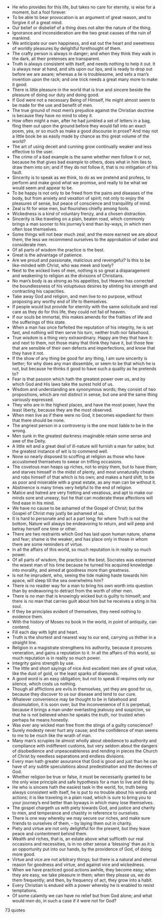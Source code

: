  - He who provides for this life, but takes no care for eternity, is wise for a moment, but a fool forever.
 - To be able to bear provocation is an argument of great reason, and to forgive it of a great mind.
 - Our belief or disbelief of a thing does not alter the nature of the thing.
 - Ignorance and inconsideration are the two great causes of the ruin of mankind.
 - We anticipate our own happiness, and eat out the heart and sweetness of worldly pleasures by delightful forethought of them.
 - The crafty person is always in danger; and when they think they walk in the dark, all their pretenses are transparent.
 - Truth is always consistent with itself, and needs nothing to help it out. It is always near at hand, and sits upon our lips, and is ready to drop out before we are aware; whereas a lie is troublesome, and sets a man’s invention upon the rack; and one trick needs a great many more to make it good.
 - There is little pleasure in the world that is true and sincere beside the pleasure of doing our duty and doing good.
 - If God were not a necessary Being of Himself, He might almost seem to be made for the use and benefit of men.
 - The true ground of most men’s prejudice against the Christian doctrine is because they have no mind to obey it.
 - How often might a man, after he had jumbled a set of letters in a bag, fling them out upon the ground before they would fall into an exact poem, yea, or so much as make a good discourse in prose? And may not a little book be as easily made by chance as this great volume of the world?
 - The art of using deceit and cunning grow continually weaker and less effective to the user.
 - The crime of a bad example is the same whether men follow it or not, because he that gives bad example to others, does what in him lies to draw them into sin; and if they do not follow it, that is no mitigation of his fault.
 - Sincerity is to speak as we think, to do as we pretend and profess, to perform and make good what we promise, and really to be what we would seem and appear to be.
 - To be happy is not only to be freed from the pains and diseases of the body, but from anxiety and vexation of spirit; not only to enjoy the pleasures of sense, but peace of conscience and tranquillity of mind.
 - Zeal is fit for wise men, but flourishes chiefly among fools.
 - Wickedness is a kind of voluntary frenzy, and a chosen distraction.
 - Sincerity is like traveling on a plain, beaten road, which commonly brings a man sooner to his journey’s end than by-ways, in which men often lose themselves.
 - Some things will not bear much zeal; and the more earnest we are about them, the less we recommend ourselves to the approbation of sober and considerate men.
 - Of all parts of wisdom the practice is the best.
 - Great is the advantage of patience.
 - Are we proud and passionate, malicious and revengeful? Is this to be like-minded with Christ, who was meek and lowly?
 - Next to the wicked lives of men, nothing is so great a disparagement and weakening to religion as the divisions of Christians.
 - No man’s body is as strong as his appetites, but Heaven has corrected the boundlessness of his voluptuous desires by stinting his strength and contracting his capacities.
 - Take away God and religion, and men live to no purpose, without proposing any worthy end of life to themselves.
 - If people would but provide for eternity with the same solicitude and real care as they do for this life, they could not fail of heaven.
 - If our souls be immortal, this makes amends for the frailties of life and the sufferings of this state.
 - When a man has once forfeited the reputation of his integrity, he is set fast, and nothing will then serve his turn, neither truth nor falsehood.
 - True wisdom is a thing very extraordinary. Happy are they that have it: and next to them, not those many that think they have it, but those few that are sensible of their own defects and imperfections, and know that they have it not.
 - If the show of any thing be good for any thing, I am sure sincerity is better; for why does any man dissemble, or seem to be that which he is not, but because he thinks it good to have such a quality as he pretends to?
 - Fear is that passion which hath the greatest power over us, and by which God and His laws take the surest hold of us.
 - Wisdom and understanding are synonymous words; they consist of two propositions, which are not distinct in sense, but one and the same thing variously expressed.
 - They who are in the highest places, and have the most power, have the least liberty, because they are the most observed.
 - When men live as if there were no God, it becomes expedient for them that there should be none.
 - The angriest person in a controversy is the one most liable to be in the wrong.
 - Men sunk in the greatest darkness imaginable retain some sense and awe of the Deity.
 - A little wit and a great deal of ill-nature will furnish a man for satire; but the greatest instance of wit is to commend well.
 - None so nearly disposed to scoffing at religion as those who have accustomed themselves to swear on trifling occasions.
 - The covetous man heaps up riches, not to enjoy them, but to have them; and starves himself in the midst of plenty, and most unnaturally cheats and robs himself of that which is his own; and makes a hard shift, to be as poor and miserable with a great estate, as any man can be without it.
 - Abstinence is many times very helpful to the end of religion.
 - Malice and hatred are very fretting and vexatious, and apt to make our minds sore and uneasy; but he that can moderate these affections will find ease in his mind.
 - We have no cause to be ashamed of the Gospel of Christ; but the Gospel of Christ may justly be ashamed of us.
 - It is hard to personate and act a part long; for where Truth is not the bottom, Nature will always be endeavoring to return, and will peep and betray herself one time or other.
 - There are two restraints which God has laid upon human nature, shame and fear; shame is the weaker, and has place only in those in whom there are some reminders of virtue.
 - In all the affairs of this world, so much reputation is in reality so much power.
 - Of all parts of wisdom, the practice is the best. Socrates was esteemed the wisest man of his time because he turned his acquired knowledge into morality, and aimed at goodness more than greatness.
 - Is not he imprudent, who, seeing the tide making haste towards him apace, will sleep till the sea overwhelms him?
 - There is no readier way for a man to bring his own worth into question than by endeavoring to detract from the worth of other men.
 - There is no man that is knowingly wicked but is guilty to himself; and there is no man that carries guilt about him but he receives a sting in his soul.
 - If they be principles evident of themselves, they need nothing to evidence them.
 - With the history of Moses no book in the world, in point of antiquity, can contend.
 - Fill each day with light and heart.
 - Truth is the shortest and nearest way to our end, carrying us thither in a straight line.
 - Religion in a magistrate strengthens his authority, because it procures veneration, and gains a reputation to it. In all the affairs of this world, so much reputation is in reality so much power.
 - Integrity gains strength by use.
 - The little and short sayings of nice And excellent men are of great value, like the dust of gold, or the least sparks of diamonds.
 - A good word is an easy obligation; but not to speak ill requires only our silence, which costs us nothing.
 - Though all afflictions are evils in themselves, yet they are good for us, because they discover to us our disease and tend to our cure.
 - Whatever convenience may be thought to be in falsehood and dissimulation, it is soon over; but the inconvenience of it is perpetual, because it brings a man under everlasting jealousy and suspicion, so that he is not believed when he speaks the truth, nor trusted when perhaps he means honestly.
 - Was ever any wicked man free from the stings of a guilty conscience?
 - Surely modesty never hurt any cause; and the confidence of man seems to me to be much like the wrath of man.
 - Many man’s scruples lie almost wholly about obedience to authority and compliance with indifferent customs, but very seldom about the dangers of disobedience and unpeaceableness and rending in pieces the Church of Christ by needless separations and endless divisions.
 - Every man hath greater assurance that God is good and just than he can have of any subtle speculations about predestination and the decrees of God.
 - Whether religion be true or false, it must be necessarily granted to be the only wise principle and safe hypothesis for a man to live and die by.
 - He who is sincere hath the easiest task in the world, for, truth being always consistent with itself, he is put to no trouble about his words and actions; it is like traveling in a plain road, which is sure to bring you to your journey’s end better than byways in which many lose themselves.
 - The gospel chargeth us with piety towards God, and justice and charity to men, and temperance and chastity in reference to ourselves.
 - There is one way whereby we may secure our riches, and make sure friends to ourselves of them, – by laying them out in charity.
 - Piety and virtue are not only delightful for the present, but they leave peace and contentment behind them.
 - Wealth and riches, that is, an estate above what sufficeth our real occasions and necessities, is in no other sense a ‘blessing’ than as it is an opportunity put into our hands, by the providence of God, of doing more good.
 - Virtue and vice are not arbitrary things; but there is a natural and eternal reason for goodness and virtue, and against vice and wickedness.
 - When we have practiced good actions awhile, they become easy; when they are easy, we take pleasure in them; when they please us, we do them frequently; and then, by frequency of act, they grow into a habit.
 - Every Christian is endued with a power whereby he is enabled to resist temptations.
 - Of some calamity we can have no relief but from God alone; and what would men do, in such a case if it were not for God?

73 quotes